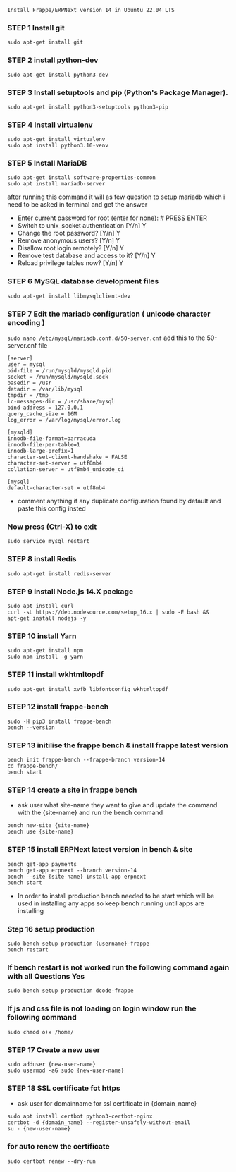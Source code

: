 `Install Frappe/ERPNext version 14 in Ubuntu 22.04 LTS`

### STEP 1 Install git
```
sudo apt-get install git
```
### STEP 2 install python-dev
```
sudo apt-get install python3-dev
```
### STEP 3 Install setuptools and pip (Python's Package Manager).
```
sudo apt-get install python3-setuptools python3-pip
```
### STEP 4 Install virtualenv
```
sudo apt-get install virtualenv
sudo apt install python3.10-venv
```
### STEP 5 Install MariaDB
```
sudo apt-get install software-properties-common
sudo apt install mariadb-server
```
after running this command it will as few question to setup mariadb which i need to be asked in terminal and get the answer
- Enter current password for root (enter for none): # PRESS ENTER
- Switch to unix_socket authentication [Y/n] Y
- Change the root password? [Y/n] Y
- Remove anonymous users? [Y/n] Y
- Disallow root login remotely? [Y/n] Y
- Remove test database and access to it? [Y/n] Y
- Reload privilege tables now? [Y/n] Y
### STEP 6 MySQL database development files
```sudo apt-get install libmysqlclient-dev```
### STEP 7 Edit the mariadb configuration ( unicode character encoding )
```sudo nano /etc/mysql/mariadb.conf.d/50-server.cnf```
add this to the 50-server.cnf file
```
[server]
user = mysql
pid-file = /run/mysqld/mysqld.pid
socket = /run/mysqld/mysqld.sock
basedir = /usr
datadir = /var/lib/mysql
tmpdir = /tmp
lc-messages-dir = /usr/share/mysql
bind-address = 127.0.0.1
query_cache_size = 16M
log_error = /var/log/mysql/error.log

[mysqld]
innodb-file-format=barracuda
innodb-file-per-table=1
innodb-large-prefix=1
character-set-client-handshake = FALSE
character-set-server = utf8mb4
collation-server = utf8mb4_unicode_ci      
 
[mysql]
default-character-set = utf8mb4
```
- comment anything if any duplicate configuration found by default and paste this config insted
### Now press (Ctrl-X) to exit
```
sudo service mysql restart
```
### STEP 8 install Redis
```
sudo apt-get install redis-server
```
### STEP 9 install Node.js 14.X package
```
sudo apt install curl
curl -sL https://deb.nodesource.com/setup_16.x | sudo -E bash &&
apt-get install nodejs -y
```
### STEP 10 install Yarn
```
sudo apt-get install npm
sudo npm install -g yarn
```
### STEP 11 install wkhtmltopdf
```sudo apt-get install xvfb libfontconfig wkhtmltopdf```
### STEP 12 install frappe-bench
```
sudo -H pip3 install frappe-bench
bench --version
```
### STEP 13 initilise the frappe bench & install frappe latest version
```
bench init frappe-bench --frappe-branch version-14
cd frappe-bench/
bench start
```
### STEP 14 create a site in frappe bench
- ask user what site-name they want to give and update the command with the {site-name} and run the bench command
```
bench new-site {site-name}
bench use {site-name}
```
### STEP 15 install ERPNext latest version in bench & site
```
bench get-app payments
bench get-app erpnext --branch version-14
bench --site {site-name} install-app erpnext
bench start
```
- In order to install production bench needed to be start which will be used in installing any apps so keep bench running until apps are installing

### Step 16 setup production
```
sudo bench setup production {username}-frappe
bench restart
```
### If bench restart is not worked run the following command again with all Questions Yes
```sudo bench setup production dcode-frappe```
### If js and css file is not loading on login window run the following command
```sudo chmod o+x /home/```
### STEP 17 Create a new user
```
sudo adduser {new-user-name}
sudo usermod -aG sudo {new-user-name}
```
### STEP 18 SSL certificate fot https
- ask user for domainname for ssl certificate in {domain_name}
```
sudo apt install certbot python3-certbot-nginx
certbot -d {domain_name} --register-unsafely-without-email
su - {new-user-name}
```
### for auto renew the certificate
```
sudo certbot renew --dry-run
```
